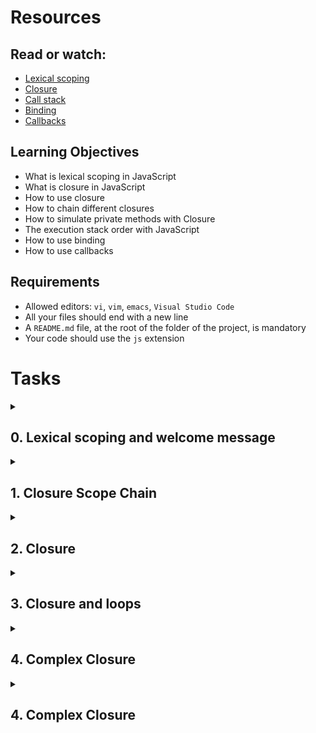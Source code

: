 # Resources

## Read or watch:

- [Lexical scoping](https://javascript.info/closure)
- [Closure](https://www.w3schools.com/js/js_function_closures.asp)
- [Call stack](https://developer.mozilla.org/en-US/docs/Glossary/Call_stack)
- [Binding](https://javascript.info/bind)
- [Callbacks](https://javascript.info/callbacks)

## Learning Objectives

- What is lexical scoping in JavaScript
- What is closure in JavaScript
- How to use closure
- How to chain different closures
- How to simulate private methods with Closure
- The execution stack order with JavaScript
- How to use binding
- How to use callbacks

## Requirements

- Allowed editors: `vi`, `vim`, `emacs`, `Visual Studio Code`
- All your files should end with a new line
- A `README.md` file, at the root of the folder of the project, is mandatory
- Your code should use the `js` extension

# Tasks

<details>
  <summary>

## 0. Lexical scoping and welcome message

  </summary>

Create a function named `welcome`:

- It takes two arguments: `firstName` (string) and `lastName` (string)
- It contains a variable named `fullName`, that will contains the `firstName` followed by a space and then the `lastName`
- Within the `welcome` function, write a function named `displayFullName`:
  - It should display an alert with the message `Welcome` + the variable `fullName` + and exclamation mark.
- Call the function `displayFullName` at the end of the function `welcome`

### How to test

- Open your web inspector in the tab “Console”
- Copy paste your code
- Run `welcome('Holberton', 'School');` should prompt an alert with this content: `Welcome Holberton School!`
- `alert(fullName)`, should return a reference error fullName is not defined

### Repo:

- GitHub repository: `holbertonschool-web_front_end`
- Directory: `Javascript_advanced`
- File: `0-welcome.js`

  <details>
      <summary>Please review your task manually with the following checklist</summary>

  - [ ] there is a `README.md` and it is not empty
  - [ ] `0-welcome.js` is present
  - [ ] in `0-welcome.js`, there is a function named `welcome`
  - [ ] in `0-welcome.js`, the function named `welcome` takes two arguments: `firstName` and `lastName`
  - [ ] in `0-welcome.js`, the function named `welcome` contains a variable `fullName`, which is a string of `firstName` followed by a space and then `lastName`
  - [ ] in `0-welcome.js`, in the function named `welcome`, there is a function named `displayFullName`
  - [ ] in `0-welcome.js`, in the function named `welcome`, in the function named `displayFullName`, there is an alert containing the variable fullName => format Welcome fullName!
  - [ ] open a new tab in your browser, open developer tools, in the console, paste the contents of `0-welcome.js` and press Enter
  - [ ] A `welcome` alert like Welcome `firstName` `lastName`! is displayed where `firstName` is the first name you entered and `lastName` is the last name you entered
  - [ ] executing the steps from the previous checks did not trigger any errors in the developer tools console
  - [ ] in the developer tools console, running `welcome('eggceptional', 'individual')` displays an alert with message like Welcome eggceptional individual!
  - [ ] Execute in the console alert(fullName); -> an reference error should be raised

  </details>

</details>

<details>
  <summary>

## 1. Closure Scope Chain

  </summary>

- Create a variable named `globalVariable` with value `Welcome`
- Create a function `outer` that:
  - alerts the content of the variable `globalVariable`
  - creates a variable named `course` with value `Holberton`
  - creates a function `inner` that:
    - alerts the content of the variable `globalVariable` and `course` (concatenated)
    - creates a variable named `exclamation` with value `!`
    - creates a function `inception` that alerts the content of the variable `globalVariable`, `course`, and exclamati`on (concatenated)
    - calls the function `inception`
  - calls the function `inner`
- Call the function `outer`

### Compose the code:

- Write the function `inception` within `inner`
- Write the function `inner` within `outer`
- Call the function `outer` in the main code (outside any function)
- Call the function `inner` within `outer`
- Call the function `inception` within `inner`

### Requirements:

Running the script should display three popups one by one with the text `Welcome`, `Welcome Holberton`, and `Welcome Holberton!`

### Repo:

- GitHub repository: `holbertonschool-web_front_end`
- Directory: `Javascript_advanced`
- File: `1-nested_functions.js`
  <details>
      <summary>Please review your task manually with the following checklist</summary>

  - [ ] `1-nested_functions.js` is present
  - [ ] in `1-nested_functions.js`, there is a variable named `globalVariable` outside the functions
  - [ ] in `1-nested_functions.js`, the global variable named `globalVariable` is a string `Welcome`
  - [ ] in `1-nested_functions.js`, there is a function named `outer`
  - [ ] in `1-nested_functions.js`, in the function named `outer`, there is an alert with the content of `globalVariable`
  - [ ] in `1-nested_functions.js`, in the function named `outer`, there is a variable named `course`
  - [ ] in `1-nested_functions.js`, in the function named `outer`, the variable named `course` is a string `Holberton`
  - [ ] in `1-nested_functions.js`, in the function named `outer`, there is a function named `inner`
  - [ ] in `1-nested_functions.js`, in the function named `outer`, in the function named `inner`, there is an alert with the contents of `globalVariable` and `course`
  - [ ] in `1-nested_functions.js`, in the function named `outer`, in the function named `inner`, there is a variable named `exclamation`
  - [ ] in `1-nested_functions.js`, in the function named `outer`, in the function named `inner`, the variable named `exclamation` is a string `!`
  - [ ] in `1-nested_functions.js`, in the function named `outer`, in the function named `inner`, there is a function named `inception`
  - [ ] in `1-nested_functions.js`, in the function named `outer`, in the function named `inner`, in the function named `inception`, there is an alert with the contents of `globalVariable`, `course`, and `exclamation`
  - [ ] in `1-nested_functions.js`, in the function named `outer`, in the function named `inner`, after the `inception` function, `inception` is called
  - [ ] in `1-nested_functions.js`, in the function named `outer`, after the function named `inner`, `inner` is called
  - [ ] in `1-nested_functions.js`, after the `outer` function, `outer` is called
  - [ ] In your browser, in the developer tools console, paste the contents of `1-nested_functions.js` and press Enter. A popup with the text `Welcome` appears
  - [ ] After the `Welcome` alert, there is a `Welcome Holberton` alert
  - [ ] after the `Welcome Holberton` alert, there is a `Welcome Holberton!` alert

  </details>

  </details>

<details>
  <summary>

## 2. Closure

  </summary>

Write a function named `welcomeMessage`:

- It accepts one argument `fullName` (string)
- It should be a closure for an alert displaying `Welcome <fullName>`

After this function definition, create three variables:

- `guillaume` contains a call `welcomeMessage` with `Guillaume` as argument
- `alex` contains a call `welcomeMessage` with `Alex` as argument
- `fred` contains a call `welcomeMessage` with `Fred` as argument

### How to test:

In your web console, copy/paste your file
Executing the following in the console:

```javascript
guillaume();
alex();
fred();
```

Should display three alerts like below:
![Alt text](/Bootstrap/image/2.1.png?raw=true "Optional Title")
![Alt text](/Bootstrap/image/2.2.png?raw=true "Optional Title")
![Alt text](/Bootstrap/image/2.3.png?raw=true "Optional Title")

### Repo:

- GitHub repository: `holbertonschool-web_front_end`
- Directory: `Javascript_advanced`
- File: `2-function_me.js`

  <details>
      <summary>Please review your task manually with the following checklist</summary>

  - [ ] `2-function_me.js` is present
  - [ ] in `2-function_me.js`, there is a function named `welcomeMessage`
  - [ ] in `2-function_me.js`, the function named `welcomeMessage` accepts one argument `fullName`
  - [ ] in `2-function_me.js`, the function named `welcomeMessage` returns a function (closure) that alerts `Welcome` + the variable `fullName`
  - [ ] in `2-function_me.js`, after the function `welcomeMessage`, there is a variable named `guillaume`
  - [ ] in `2-function_me.js`, after the function `welcomeMessage`, there is a variable named `alex`
  - [ ] in `2-function_me.js`, after the function `welcomeMessage`, there is a variable named `fred`
  - [ ] in `2-function_me.js`, after the function `welcomeMessage`, the variable named `guillaume` calls `welcomeMessage` with argument `Guillaume`
  - [ ] in `2-function_me.js`, after the function `welcomeMessage`, the variable named `alex` calls `welcomeMessage` with argument `Alex`
  - [ ] in `2-function_me.js`, after the function `welcomeMessage`, the variable named `fred` calls `welcomeMessage` with argument `Fred`
  - [ ] In your browser, in the developer tools console, paste the contents of `2-function_me.js`. Execute `guillaume()`. An alert with `Welcome Guillaume` is displayed.
  - [ ] In your browser, in the developer tools console, paste the contents of `2-function_me.js`. Execute `alex()`. An alert with `Welcome Alex` is displayed.
  - [ ] In your browser, in the developer tools console, paste the contents of `2-function_me.js`. Execute `fred()`. An alert with `Welcome Fred` is displayed.

  </details>

  </details>

<details>
  <summary>

## 3. Closure and loops

  </summary>

Write a function named `createClassRoom`:

- It takes into argument `numbersOfStudents` (number)
- Inside, it contains a function `studentSeat`, that takes into argument `seat` (number) and returns a function that returns the `seat` number
- After the definition of `studentSeat`, create and populate a variable `students` (array)
  - Using a loop from 0 to `numbersOfStudents`, pass the number of iteration + 1 to `studentSeat` and add its return value to the `students` array
- Returns the `students` array

Create a closure classRoom, calling createClassRoom with 10 `students`

Requirements:

Executing the following code:

```javascript
console.log(classRoom[0]());
console.log(classRoom[3]());
console.log(classRoom[9]());
```

Should return

```shell
1
4
10
```

### Repo:

- GitHub repository: `holbertonschool-web_front_end`
- Directory: `Javascript_advanced`
- File: `3-classrooms.js`

  <details>
      <summary>Please review your task manually with the following checklist</summary>

  - [ ] File `3-classrooms.js` is present
  - [ ] in `3-classrooms.js`, there is a function named `createClassRoom`
  - [ ] in `3-classrooms.js`, the function named `createClassRoom` takes one argument `numberOfStudents`
  - [ ] in `3-classrooms.js`, in the function named `createClassRoom`, there is a function named `studentSeat`
  - [ ] in `3-classrooms.js`, in the function named `createClassRoom`, the function named `studentSeat` takes one number argument `seat`
  - [ ] in `3-classrooms.js`, in the function named `createClassRoom`, the function named `studentSeat` returns a function that returns the number `seat`
  - [ ] in `3-classrooms.js`, in the function named `createClassRoom`, there is an array called `students`
  - [ ] in `3-classrooms.js`, in the function named `createClassRoom`, there is a loop that loops from 0 to numbersOfStudents
  - [ ] in `3-classrooms.js`, in the function named `createClassRoom`, in the loop that loops from 0 to numbersOfStudents, each iteration of the loop adds an element to the `students` array, the element added is the return value of `studentSeat` when `seat` is the iteration + 1
  - [ ] in `3-classrooms.js`, the function named `createClassRoom` returns the `students` array
  - [ ] in `3-classrooms.js`, there is a closure called classRoom, which calls `createClassRoom` with 10 `students` (it should look something like `const classRoom = createClassRoom(10))`
  - [ ] In your browser, in the developer tools console, paste the contents of `3-classrooms.js`. Execute `const newClassRoom = createClassRoom(16)` and then execute `newClassRoom[12]()` The console should return 13.

  </details>

</details>

<details>
  <summary>

## 4. Complex Closure

  </summary>

Create a function `divideBy`:

- It takes into argument `firstNumber` (number)
- It returns a function that takes into argument `secondNumber` (number)
- It returns the second number divided by the first number

Create a function `addBy`:

- It takes into argument `firstNumber` (number)
- It returns a function that takes into argument `secondNumber` (number)
  - It returns the sum of the two numbers

Create four closures:

- `addBy100`, that uses the function `addBy` with the number 100
- `addBy1000`, that uses the function `addBy` with the number 1000
- `divideBy10`, that uses the function `divideBy` with the number 10
- `divideBy100`, that uses the function `divideBy` with the number 100

### Requirements:

Executing the following code:

```javascript
console.log(addBy100(20));
console.log(divideBy10(20));
console.log(divideBy100(200));
console.log(addBy1000(20));
```

Should display in the console:

```shell
120
2
2
1020
```

### Repo:

- GitHub repository: `holbertonschool-web_front_end`
- Directory: `Javascript_advanced`
- File: `4-math.js`

  <details>
      <summary>Please review your task manually with the following checklist</summary>

  - [ ] File `4-math.js` is present
  - [ ] in `4-math.js`, there is a function named `divideBy`
  - [ ] in `4-math.js`, the function named `divideBy` takes a number argument `firstNumber`
  - [ ] in `4-math.js`, the function named `divideBy` returns a function that takes a number argument `secondNumber`
  - [ ] in `4-math.js`, in the function named `divideBy`, the function inside returns the `secondNumber` divided by `firstNumber`
  - [ ] in `4-math.js`, there is a function `addBy`
  - [ ] in `4-math.js`, the function `addBy` takes one number argument `firstNumber`
  - [ ] in `4-math.js`, the function `addBy` returns a function that takes a number argument `secondNumber`
  - [ ] in `4-math.js`, in the function `addBy`, the function inside returns the sum of `firstNumber` + `secondNumber`
  - [ ] in `4-math.js`, there is a closure named `addBy100`, it looks something like `const addBy100 = addBy(100)`
  - [ ] in `4-math.js`, there is a closure named `addBy1000`, it looks something like `const addBy1000 = addBy(1000)`
  - [ ] in `4-math.js`, there is a closure named `divideBy10`, it looks something like `const divideBy10 = divideBy(10)`
  - [ ] in `4-math.js`, there is a closure named `divideBy100`, it looks something like `const divideBy100 = divideBy(100)`
  - [ ] In your browser, in the developer tools console, paste the contents of `4-math.js`. Executing `addBy100(101)` returns `201`
  - [ ] In your browser, in the developer tools console, executing `addBy1000(234)` returns `1234`
  - [ ] In your browser, in the developer tools console, executing `divideBy10(200)` returns `20`
  - [ ] In your browser, in the developer tools console, executing `divideBy100(200)` returns `2`

  </details>

</details>

<details>
  <summary>

## 4. Complex Closure

  </summary>

Create a function `divideBy`:

- It takes into argument `firstNumber` (number)
- It returns a function that takes into argument `secondNumber` (number)
- It returns the second number divided by the first number

Create a function `addBy`:

- It takes into argument `firstNumber` (number)
- It returns a function that takes into argument `secondNumber` (number)
  - It returns the sum of the two numbers

Create four closures:

- `addBy100`, that uses the function `addBy` with the number 100
- `addBy1000`, that uses the function `addBy` with the number 1000
- `divideBy10`, that uses the function `divideBy` with the number 10
- `divideBy100`, that uses the function `divideBy` with the number 100

### Requirements:

Executing the following code:

```javascript
console.log(addBy100(20));
console.log(divideBy10(20));
console.log(divideBy100(200));
console.log(addBy1000(20));
```

Should display in the console:

```shell
120
2
2
1020
```

### Repo:

- GitHub repository: `holbertonschool-web_front_end`
- Directory: `Javascript_advanced`
- File: `4-math.js`

  <details>
      <summary>Please review your task manually with the following checklist</summary>

  - [ ] File `4-math.js` is present
  - [ ] in `4-math.js`, there is a function named `divideBy`
  - [ ] in `4-math.js`, the function named `divideBy` takes a number argument `firstNumber`
  - [ ] in `4-math.js`, the function named `divideBy` returns a function that takes a number argument `secondNumber`
  - [ ] in `4-math.js`, in the function named `divideBy`, the function inside returns the `secondNumber` divided by `firstNumber`
  - [ ] in `4-math.js`, there is a function `addBy`
  - [ ] in `4-math.js`, the function `addBy` takes one number argument `firstNumber`
  - [ ] in `4-math.js`, the function `addBy` returns a function that takes a number argument `secondNumber`
  - [ ] in `4-math.js`, in the function `addBy`, the function inside returns the sum of `firstNumber` + `secondNumber`
  - [ ] in `4-math.js`, there is a closure named `addBy100`, it looks something like `const addBy100 = addBy(100)`
  - [ ] in `4-math.js`, there is a closure named `addBy1000`, it looks something like `const addBy1000 = addBy(1000)`
  - [ ] in `4-math.js`, there is a closure named `divideBy10`, it looks something like `const divideBy10 = divideBy(10)`
  - [ ] in `4-math.js`, there is a closure named `divideBy100`, it looks something like `const divideBy100 = divideBy(100)`
  - [ ] In your browser, in the developer tools console, paste the contents of `4-math.js`. Executing `addBy100(101)` returns `201`
  - [ ] In your browser, in the developer tools console, executing `addBy1000(234)` returns `1234`
  - [ ] In your browser, in the developer tools console, executing `divideBy10(200)` returns `20`
  - [ ] In your browser, in the developer tools console, executing `divideBy100(200)` returns `2`

  </details>

</details>
